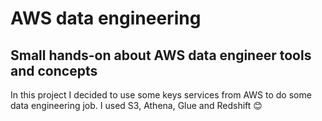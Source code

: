 # AWS data engineering
## __Small hands-on about AWS data engineer tools and concepts__

In this project I decided to use some keys services from AWS to do some data engineering job. I used S3, Athena, Glue and Redshift :blush:
